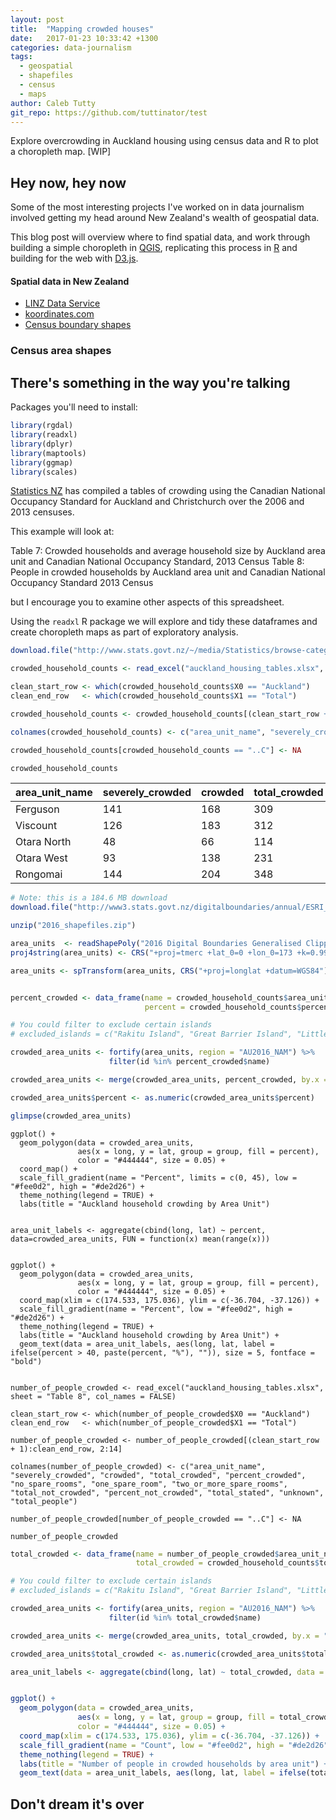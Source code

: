 ```yaml
---
layout: post
title:  "Mapping crowded houses"
date:   2017-01-23 10:33:42 +1300
categories: data-journalism
tags:
  - geospatial
  - shapefiles
  - census
  - maps
author: Caleb Tutty
git_repo: https://github.com/tuttinator/test
---
```


Explore overcrowding in Auckland housing using census data and R to plot a choropleth map. [WIP]


## Hey now, hey now


Some of the most interesting projects I've worked on in data journalism involved getting my head around New Zealand's wealth of geospatial data.

This blog post will overview where to find spatial data, and work
through building a simple choropleth in [QGIS](https://qgis.org),
replicating this process in [R](https://www.r-project.org/) and building for the web with [D3.js](https://d3js.org/).


#### Spatial data in New Zealand

- [LINZ Data Service](https://data.linz.govt.nz/)
- [koordinates.com](https://koordinates.com)
- [Census boundary shapes](https://stats.govt.nz)


### Census area shapes


## There's something in the way you're talking

Packages you'll need to install:

```R
library(rgdal)
library(readxl)
library(dplyr)
library(maptools)
library(ggmap)
library(scales)
```


[Statistics NZ](http://www.stats.govt.nz/browse_for_stats/people_and_communities/housing/auckland-housing-1991-2013.aspx) has compiled a tables of crowding using the Canadian National Occupancy Standard for Auckland and Christchurch over the 2006 and 2013 censuses.

This example will look at:

Table 7:	Crowded households and average household size by Auckland area unit and Canadian National Occupancy Standard, 2013 Census
Table 8:	People in crowded households by Auckland area unit and Canadian National Occupancy Standard 2013 Census

but I encourage you to examine other aspects of this spreadsheet.

Using the `readxl` R package we will explore and tidy these dataframes and create choropleth maps as part of exploratory analysis.

```R
download.file("http://www.stats.govt.nz/~/media/Statistics/browse-categories/people-and-communities/housing/auckland-housing-2013/housing-in-auckland-tables-1991-to-2013.xlsx", "auckland_housing_tables.xlsx")

crowded_household_counts <- read_excel("auckland_housing_tables.xlsx", sheet = "Table 7", col_names = FALSE)

clean_start_row <- which(crowded_household_counts$X0 == "Auckland")
clean_end_row   <- which(crowded_household_counts$X1 == "Total")

crowded_household_counts <- crowded_household_counts[(clean_start_row + 1):clean_end_row,2:15]

colnames(crowded_household_counts) <- c("area_unit_name", "severely_crowded", "crowded", "total_crowded", "percent_crowded", "no_spare_rooms", "one_spare_room", "two_or_more_spare_rooms", "total_not_crowded", "percent_not_crowded", "total_stated", "unknown", "total_households", "average_household_size")

crowded_household_counts[crowded_household_counts == "..C"] <- NA

crowded_household_counts
```

|area_unit_name|	severely_crowded|	crowded|	total_crowded|	percent_crowded|
|--------------|------------------|--------|---------------|-----------------|
|Ferguson      |	141	            | 168    |  309          | 42.2            |
|Viscount	     |  126             |	183    |	312          | 41.8            |
|Otara North	 |  48              |	66     |	114          | 40.9            |
|Otara West    |	93              |	138    |	231          | 39.3            |
|Rongomai      |	144             |	204    |	348	         | 38.5            |


```R
# Note: this is a 184.6 MB download
download.file("http://www3.stats.govt.nz/digitalboundaries/annual/ESRI_Shapefile_2016_Digital_Boundaries_Generalised_Clipped.zip", "2016_shapefiles.zip")

unzip("2016_shapefiles.zip")

area_units  <- readShapePoly("2016 Digital Boundaries Generalised Clipped/AU2016_GV_Clipped.shp")
proj4string(area_units) <- CRS("+proj=tmerc +lat_0=0 +lon_0=173 +k=0.9996 +x_0=1600000 +y_0=10000000 +ellps=GRS80 +towgs84=0,0,0,0,0,0,0 +units=m +no_defs")

area_units <- spTransform(area_units, CRS("+proj=longlat +datum=WGS84"))
```


```R

percent_crowded <- data_frame(name = crowded_household_counts$area_unit_name,
                              percent = crowded_household_counts$percent_crowded)

# You could filter to exclude certain islands
# excluded_islands = c("Rakitu Island", "Great Barrier Island", "Little Barrier Island", "Kaikoura and Rangiahua Islands")

crowded_area_units <- fortify(area_units, region = "AU2016_NAM") %>%
                      filter(id %in% percent_crowded$name)

crowded_area_units <- merge(crowded_area_units, percent_crowded, by.x = "id", by.y = "name")

crowded_area_units$percent <- as.numeric(crowded_area_units$percent)

glimpse(crowded_area_units)
```

```{r, fig.width = 11, fig.height = 11}
ggplot() +
  geom_polygon(data = crowded_area_units,
               aes(x = long, y = lat, group = group, fill = percent),
               color = "#444444", size = 0.05) +
  coord_map() +
  scale_fill_gradient(name = "Percent", limits = c(0, 45), low = "#fee0d2", high = "#de2d26") +
  theme_nothing(legend = TRUE) +
  labs(title = "Auckland household crowding by Area Unit")
```


```{r, fig.width = 11, fig.height = 11}

area_unit_labels <- aggregate(cbind(long, lat) ~ percent, data=crowded_area_units, FUN = function(x) mean(range(x)))


ggplot() +
  geom_polygon(data = crowded_area_units,
               aes(x = long, y = lat, group = group, fill = percent),
               color = "#444444", size = 0.05) +
  coord_map(xlim = c(174.533, 175.036), ylim = c(-36.704, -37.126)) +
  scale_fill_gradient(name = "Percent", low = "#fee0d2", high = "#de2d26") +
  theme_nothing(legend = TRUE) +
  labs(title = "Auckland household crowding by Area Unit") +
  geom_text(data = area_unit_labels, aes(long, lat, label = ifelse(percent > 40, paste(percent, "%"), "")), size = 5, fontface = "bold")
```


```{r}

number_of_people_crowded <- read_excel("auckland_housing_tables.xlsx", sheet = "Table 8", col_names = FALSE)

clean_start_row <- which(number_of_people_crowded$X0 == "Auckland")
clean_end_row   <- which(number_of_people_crowded$X1 == "Total")

number_of_people_crowded <- number_of_people_crowded[(clean_start_row + 1):clean_end_row, 2:14]

colnames(number_of_people_crowded) <- c("area_unit_name", "severely_crowded", "crowded", "total_crowded", "percent_crowded", "no_spare_rooms", "one_spare_room", "two_or_more_spare_rooms", "total_not_crowded", "percent_not_crowded", "total_stated", "unknown", "total_people")

number_of_people_crowded[number_of_people_crowded == "..C"] <- NA

number_of_people_crowded
```


```R
total_crowded <- data_frame(name = number_of_people_crowded$area_unit_name,
                            total_crowded = crowded_household_counts$total_crowded)

# You could filter to exclude certain islands
# excluded_islands = c("Rakitu Island", "Great Barrier Island", "Little Barrier Island", "Kaikoura and Rangiahua Islands")

crowded_area_units <- fortify(area_units, region = "AU2016_NAM") %>%
                      filter(id %in% total_crowded$name)

crowded_area_units <- merge(crowded_area_units, total_crowded, by.x = "id", by.y = "name")

crowded_area_units$total_crowded <- as.numeric(crowded_area_units$total_crowded)
```

```R
area_unit_labels <- aggregate(cbind(long, lat) ~ total_crowded, data = crowded_area_units, FUN = function(x) mean(range(x)))


ggplot() +
  geom_polygon(data = crowded_area_units,
               aes(x = long, y = lat, group = group, fill = total_crowded),
               color = "#444444", size = 0.05) +
  coord_map(xlim = c(174.533, 175.036), ylim = c(-36.704, -37.126)) +
  scale_fill_gradient(name = "Count", low = "#fee0d2", high = "#de2d26") +
  theme_nothing(legend = TRUE) +
  labs(title = "Number of people in crowded households by area unit") +
  geom_text(data = area_unit_labels, aes(long, lat, label = ifelse(total_crowded > 200, total_crowded, "")), size = 5)

```

## Don't dream it's over
